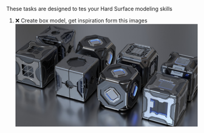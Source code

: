 These tasks are designed to tes your Hard Surface modeling skills 
1) ❌ Create box model, get inspiration form this images 
![box_1](curriculum/reproduce/box_model/box_1.jpg)
